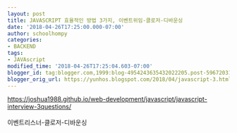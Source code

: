 ```yaml
---
layout: post
title: JAVASCRIPT 효율적인 방법 3가지, 이벤트위임-클로저-디바운싱
date: '2018-04-26T17:25:00.000-07:00'
author: schoolhompy
categories:
- BACKEND
tags:
- JAVAscript
modified_time: '2018-04-26T17:25:04.603-07:00'
blogger_id: tag:blogger.com,1999:blog-4954243635432022205.post-5967203124076469079
blogger_orig_url: https://yunhos.blogspot.com/2018/04/javascript-3.html
---
```


https://joshua1988.github.io/web-development/javascript/javascript-interview-3questions/<br /><br />이벤트리스너-클로저-디바운싱